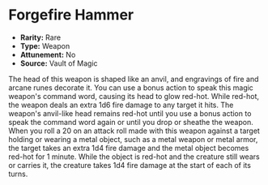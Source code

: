 # Forgefire Hammer

- **Rarity:** Rare
- **Type:** Weapon
- **Attunement:** No
- **Source:** Vault of Magic

The head of this weapon is shaped like an anvil, and engravings of fire and arcane runes decorate it. You can use a bonus action to speak this magic weapon's command word, causing its head to glow red-hot. While red-hot, the weapon deals an extra 1d6 fire damage to any target it hits. The weapon's anvil-like head remains red-hot until you use a bonus action to speak the command word again or until you drop or sheathe the weapon. When you roll a 20 on an attack roll made with this weapon against a target holding or wearing a metal object, such as a metal weapon or metal armor, the target takes an extra 1d4 fire damage and the metal object becomes red-hot for 1 minute. While the object is red-hot and the creature still wears or carries it, the creature takes 1d4 fire damage at the start of each of its turns.
